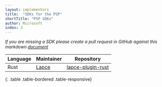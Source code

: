 ```yaml
---
layout: implementors
title:  "SDKs for the PSP"
shortTitle: "PSP SDKs"
author: Microsoft
index: 3
---
```


*If you are missing a SDK please create a pull request in GitHub against this markdown [document](https://github.com/lapce/plugin-server-protocol/blob/gh-pages/_implementors/sdks.md)*

| Language | Maintainer | Repository |
|------|--------|----------|
| Rust | [Lapce](https://github.com/lapce/) | [lapce-plugin-rust](https://github.com/lapce/lapce-plugin-rust)|
{: .table .table-bordered .table-responsive}
